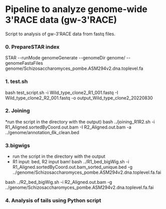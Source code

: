 # Pipeline to analyze genome-wide 3'RACE data (gw-3'RACE)
Script to analysis of gw-3'RACE data from fastq files.


### 0. PrepareSTAR index
STAR --runMode genomeGenerate --genomeDir genome/ --genomeFastaFiles genome/Schizosaccharomyces_pombe.ASM294v2.dna.toplevel.fa


### 1. test.sh
bash test_script.sh -i Wild_type_clone2_R1_001.fastq -I Wild_type_clone2_R2_001.fastq -o output_Wild_type_clone2_20220830


### 2. Joining 
  *run the script in the directory with the output)
bash ../joining_R1R2.sh -i R1_Aligned.sortedByCoord.out.bam -I R2_Aligned.out.bam -a ../genome/annotation_6k_clean.bed


### 3.bigwigs 
  * run the script in the directory with the output
  * R1 input: bed, R2 input bam!
bash ../R1_bed_bigWig.sh -i R1_Aligned.sortedByCoord.out.bam_sorted_unique.bed -g ../genome/Schizosaccharomyces_pombe.ASM294v2.dna.toplevel.fa.fai 

bash ../R2_bed_bigWig.sh -i R2_Aligned.out.bam  -g ../genome/Schizosaccharomyces_pombe.ASM294v2.dna.toplevel.fa.fai 

### 4. Analysis of tails using Python script
